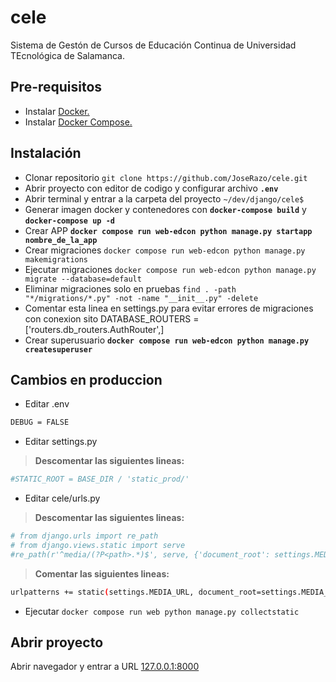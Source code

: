 # cele

Sistema de Gestón de Cursos de Educación Continua de Universidad TEcnológica de Salamanca.

## Pre-requisitos

- Instalar [Docker.](https://www.docker.com/get-started)
- Instalar [Docker Compose.](https://docs.docker.com/compose/install/)

## Instalación

- Clonar repositorio `git clone https://github.com/JoseRazo/cele.git`
- Abrir proyecto con editor de codigo y configurar archivo **`.env`**
- Abrir terminal y entrar a la carpeta del proyecto `~/dev/django/cele$`
- Generar imagen docker y contenedores con **`docker-compose build`** y **`docker-compose up -d`**
- Crear APP **`docker compose run web-edcon python manage.py startapp nombre_de_la_app`**
- Crear migraciones `docker compose run web-edcon python manage.py makemigrations`
- Ejecutar migraciones `docker compose run web-edcon python manage.py migrate --database=default`
- Eliminar migraciones solo en pruebas `find . -path "*/migrations/*.py" -not -name "__init__.py" -delete`
- Comentar esta linea en settings.py para evitar errores de migraciones con conexion sito DATABASE_ROUTERS = ['routers.db_routers.AuthRouter',]
- Crear superusuario **`docker compose run web-edcon python manage.py createsuperuser`**

## Cambios en produccion
- Editar .env
```sh
DEBUG = FALSE
```
- Editar settings.py
> **Descomentar las siguientes lineas:**
```sh
#STATIC_ROOT = BASE_DIR / 'static_prod/'
```
- Editar cele/urls.py
> **Descomentar las siguientes lineas:**
```sh
# from django.urls import re_path
# from django.views.static import serve
#re_path(r'^media/(?P<path>.*)$', serve, {'document_root': settings.MEDIA_ROOT}),
```
> **Comentar las siguientes lineas:**
```sh
urlpatterns += static(settings.MEDIA_URL, document_root=settings.MEDIA_ROOT)
```
- Ejecutar `docker compose run web python manage.py collectstatic`

## Abrir proyecto

Abrir navegador y entrar a URL [127.0.0.1:8000](http://127.0.0.1:8000)
